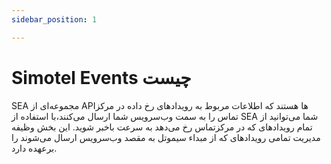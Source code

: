 ```yaml
---
sidebar_position: 1

---
```

# Simotel Events چیست 

SEA مجموعه‌ای از APIها هستند که اطلاعات مربوط به رویداد‌های رخ داده در مرکز تماس را به سمت وب‌سرویس شما ارسال می‌کنند،با استفاده از SEA شما می‌توانید از تمام رویدادهای که در مرکزتماس رخ می‌دهد به سرعت باخبر شوید. این بخش وظیفه مدیریت تمامی رویداد‌های که از مبداء سیموتل به مقصد وب‌سرویس ارسال می‌شوند را برعهده دارد.